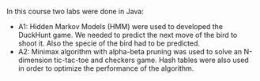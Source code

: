 In this course two labs were done in Java:
- A1: Hidden Markov Models (HMM) were used to developed the DuckHunt game. We needed to predict the next move of the bird to shoot it. Also the specie of the bird had to be predicted.
- A2: Minimax algorithm with alpha-beta pruning was used to solve an N-dimension tic-tac-toe and checkers game. Hash tables were also used in order to optimize the performance of the algorithm.
